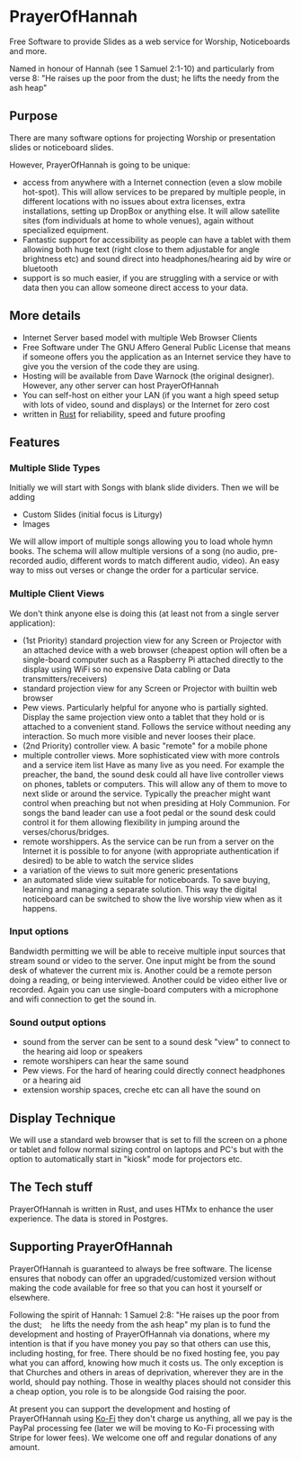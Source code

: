 # PrayerOfHannah

Free Software to provide Slides as a web service for Worship, Noticeboards and more.

Named in honour of Hannah (see 1 Samuel 2:1-10) and particularly from verse 8:
"He raises up the poor from the dust;
he lifts the needy from the ash heap"

## Purpose

There are many software options for projecting Worship or presentation slides or noticeboard slides.

However, PrayerOfHannah is going to be unique:

- access from anywhere with a Internet connection (even a slow mobile hot-spot). This will allow services to be prepared by multiple people, in different locations with no issues about extra licenses, extra installations, setting up DropBox or anything else. It will allow satellite sites (fom individuals at home to whole venues), again without specialized equipment.
- Fantastic support for accessibility as people can have a tablet with them allowing both huge text (right close to them adjustable for angle brightness etc) and sound direct into headphones/hearing aid by wire or bluetooth
- support is so much easier, if you are struggling with a service or with data then you can allow someone direct access to your data.

## More details

- Internet Server based model with multiple Web Browser Clients  
- Free Software under The GNU Affero General Public License that means if someone offers you the application as an Internet service they have to give you the version of the code they are using.
- Hosting will be available from Dave Warnock (the original designer). However, any other server can host PrayerOfHannah
- You can self-host on either your LAN (if you want a high speed setup with lots of video, sound and displays) or the Internet for zero cost
- written in [Rust](https://www.rust-lang.org) for reliability, speed and future proofing

## Features

### Multiple Slide Types

Initially we will start with Songs with blank slide dividers. Then we will be adding

- Custom Slides (initial focus is Liturgy)
- Images

We will allow import of multiple songs allowing you to load whole hymn books. The schema will allow multiple versions of a song (no audio, pre-recorded audio, different words to match different audio, video). An easy way to miss out verses or change the order for a particular service.

### Multiple Client Views

We don't think anyone else is doing this (at least not from a single server application):

- (1st Priority) standard projection view for any Screen or Projector with an attached device with a web browser (cheapest option will often be a single-board computer such as a Raspberry Pi attached directly to the display using WiFi so no expensive Data cabling or Data transmitters/receivers)
- standard projection view for any Screen or Projector with builtin web browser
- Pew views. Particularly helpful for anyone who is partially sighted. Display the same projection view onto a tablet that they hold or is attached to a convenient stand. Follows the service without needing any interaction. So much more visible and never looses their place.
- (2nd Priority) controller view. A basic "remote" for a mobile phone
- multiple controller views. More sophisticated view with more controls and a service item list Have as many live as you need. For example the preacher, the band, the sound desk could all have live controller views on phones, tablets or computers. This will allow any of them to move to next slide or around the service. Typically the preacher might want control when preaching but not when presiding at Holy Communion. For songs the band leader can use a foot pedal or the sound desk could control it for them allowing flexibility in jumping around the verses/chorus/bridges.
- remote worshippers. As the service can be run from a server on the Internet it is possible to for anyone (with appropriate authentication if desired) to be able to watch the service slides
- a variation of the views to suit more generic presentations
- an automated slide view suitable for noticeboards. To save buying, learning and managing a separate solution. This way the digital noticeboard can be switched to show the live worship view when as it happens.

### Input options

Bandwidth permitting we will be able to receive multiple input sources that stream sound or video to the server. One input might be from the sound desk of whatever the current mix is. Another could be a remote person doing a reading, or being interviewed. Another could be video either live or recorded. Again you can use single-board computers with a microphone and wifi connection to get the sound in.

### Sound output options

- sound from the server can be sent to a sound desk "view" to connect to the hearing aid loop or speakers
- remote worshipers can hear the same sound
- Pew views. For the hard of hearing could directly connect headphones or a hearing aid
- extension worship spaces, creche etc can all have the sound on

## Display Technique

We will use a standard web browser that is set to fill the screen on a phone or tablet and follow normal sizing control on laptops and PC's but with the option to automatically start in "kiosk" mode for projectors etc.

## The Tech stuff

PrayerOfHannah is written in Rust, and uses HTMx to enhance the user experience. The data is stored in Postgres.

## Supporting PrayerOfHannah

PrayerOfHannah is guaranteed to always be free software. The license ensures that nobody can offer an upgraded/customized version without making the code available for free so that you can host it yourself or elsewhere.

Following the spirit of Hannah: 1 Samuel 2:8:
"He raises up the poor from the dust;
   he lifts the needy from the ash heap"
my plan is to fund the development and hosting of PrayerOfHannah via donations, where my intention is that if you have money you pay so that others can use this, including hosting, for free. There should be no fixed hosting fee, you pay what you can afford, knowing how much it costs us. The only exception is that Churches and others in areas of deprivation, wherever they are in the world, should pay nothing. Those in wealthy places should not consider this a cheap option, you role is to be alongside God raising the poor.

At present you can support the development and hosting of PrayerOfHannah using [Ko-Fi](https://ko-fi.com/prayerofhannah) they don't charge us anything, all we pay is the PayPal processing fee (later we will be moving to Ko-Fi processing with Stripe for lower fees). We welcome one off and regular donations of any amount.
